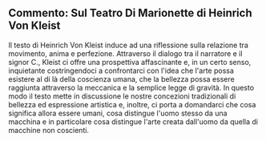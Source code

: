 ## Commento: Sul Teatro Di Marionette di Heinrich Von Kleist

Il testo di Heinrich Von Kleist induce ad una riflessione sulla relazione tra movimento, anima e perfezione. Attraverso il dialogo tra il narratore e il signor C., Kleist ci offre una prospettiva affascinante e, in un certo senso, inquietante costringendoci a confrontarci con l'idea che l'arte possa esistere al di là della coscienza umana, che la bellezza possa essere raggiunta attraverso la meccanica e la semplice legge di gravità. In questo modo il testo mette in discussione le nostre concezioni tradizionali di bellezza ed espressione artistica e, inoltre, ci porta a domandarci che cosa significa allora essere umani, cosa distingue l'uomo stesso da una macchina e in particolare cosa distingue l'arte creata dall'uomo da quella di macchine non coscienti. 


